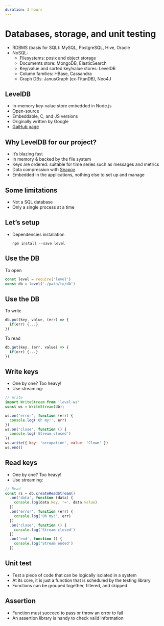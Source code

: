 ```yaml
---
duration: 3 hours
---
```


# Databases, storage, and unit testing

* RDBMS (basis for SQL): MySQL, PostgreSQL, Hive, Oracle
* NoSQL:
  * Filesystems: posix and object storage
  * Documents store: MongoDB, ElasticSearch
  * Key/value and sorted key/value stores: LevelDB
  * Column families: HBase, Cassandra
  * Graph DBs: JanusGraph (ex-TitanDB), Neo4J

## LevelDB

* In-memory key-value store embedded in Node.js
* Open-source
* Embeddable, C, and JS versions
* Originally written by Google
* [GaiHub page](https://github.com/google/leveldb)

## Why LevelDB for our project?

* It’s blazing fast
* In memory & backed by the file system
* Keys are ordered: suitable for time series such as messages and metrics
* Data compression with [Snappy](https://en.wikipedia.org/wiki/Snappy_(compression))
* Embedded in the applications, nothing else to set up and manage

## Some limitations

* Not a SQL database
* Only a single process at a time

## Let’s setup

* Dependencies installation
  ```shell
  npm install --save level
  ```

## Use the DB

To open

```javascript
const level = require('level')
const db = level('./path/to/db')
```

## Use the DB

To write

```javascript
db.put(key, value, (err) => {
  if(err) {...}
})
```

To read

```javascript
db.get(key, (err, value) => {
  if(err) {...}
})
```

## Write keys

* One by one? Too heavy!
* Use streaming:

```javascript
// Write
import WriteStream from 'level-ws'
const ws = WriteStream(db);

ws.on('error', function (err) {
  console.log('Oh my!', err)
})
ws.on('close', function () {
  console.log('Stream closed')
})
ws.write({ key: 'occupation', value: 'Clown' })
ws.end()
```

## Read keys

* One by one? Too heavy!
* Use streaming:

```javascript
// Read
const rs = db.createReadStream()
  .on('data', function (data) {
    console.log(data.key, '=', data.value)
  })
  .on('error', function (err) {
    console.log('Oh my!', err)
  })
  .on('close', function () {
    console.log('Stream closed')
  })
  .on('end', function () {
    console.log('Stream ended')
  })
```

## Unit test

* Test a piece of code that can be logically isolated in a system
* At its core, it is just a function that is scheduled by the testing library
* Functions can be grouped together, filtered, and skipped

## Assertion

* Function must succeed to pass or throw an error to fail
* An assertion library is handy to check valid information
